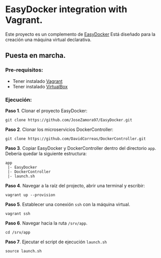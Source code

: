 # EasyDocker integration with Vagrant.

Este proyecto es un complemento de [EasyDocker](https://github.com/JoseZamora97/EasyDocker)
Está diseñado para la creación una máquina virtual declarativa.

## Puesta en marcha.

### Pre-requisitos:
- Tener instalado [Vagrant](https://www.vagrantup.com/)
- Tener instalado [VirtualBox](https://www.virtualbox.org/wiki/Linux_Downloads)

### Ejecución:
**Paso 1**. Clonar el proyecto EasyDocker:
````
git clone https://github.com/JoseZamora97/EasyDocker.git
````
**Paso 2**. Clonar los microservicios DockerController:
```
git clone https://github.com/DavidCorreas/DockerController.git
```
**Paso 3**. Copiar EasyDocker y DockerController dentro del directorio `app`. Debería quedar la siguiente
estructura:
```
app
 |- EasyDocker
 |- DockerController
 |- launch.sh
```
**Paso 4**. Navegar a la raíz del projecto, abrir una terminal y escribir:
```
vagrant up --provision
```

**Paso 5**. Establecer una conexión `ssh` con la máquina virtual.
```
vagrant ssh
```

**Paso 6**. Navegar hacia la ruta `/srv/app`.
``` 
cd /srv/app
```

**Paso 7**. Ejecutar el script de ejecución `launch.sh`
```
source launch.sh
```